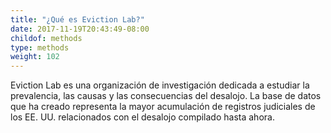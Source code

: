 ```yaml
---
title: "¿Qué es Eviction Lab?"
date: 2017-11-19T20:43:49-08:00
childof: methods
type: methods
weight: 102
---
```

Eviction Lab es una organización de investigación dedicada a estudiar la prevalencia, las causas y las consecuencias del desalojo. La base de datos que ha creado representa la mayor acumulación de registros judiciales de los EE. UU. relacionados con el desalojo compilado hasta ahora.